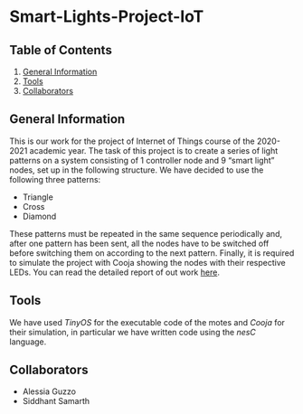 # Smart-Lights-Project-IoT
## Table of Contents
1. [General Information](#general-info)
2. [Tools](#tools)
4. [Collaborators](#collaboration)


## General Information
This is our work for the project of Internet of Things course of the 2020-2021 academic year.
The task of this project is to create a series of light patterns on a system consisting of 1 controller node and 9 “smart light” nodes, set up in the following structure. 
We have decided to use the following three patterns:
* Triangle
* Cross
* Diamond

These patterns must be repeated in the same sequence periodically and, after one pattern has been sent, all the nodes have to be switched off before switching them on according to the next pattern.
Finally, it is required to simulate the project with Cooja showing the nodes with their respective LEDs.
You can read the detailed report of out work [here](https://github.com/AlessiaGuzzo/Smart-Lights-Project-IoT/blob/main/Smart%20Lights%20Project%20Report.pdf).


## Tools
We have used *TinyOS* for the executable code of the motes and *Cooja* for their simulation, in particular we have written code using the _nesC_ language.


## Collaborators
* Alessia Guzzo
* Siddhant Samarth
